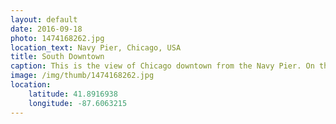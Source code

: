 ```yaml
---
layout: default
date: 2016-09-18
photo: 1474168262.jpg
location_text: Navy Pier, Chicago, USA
title: South Downtown
caption: This is the view of Chicago downtown from the Navy Pier. On the bottom left one can see the famous Millenium Park.
image: /img/thumb/1474168262.jpg
location:
    latitude: 41.8916938
    longitude: -87.6063215
---
```

